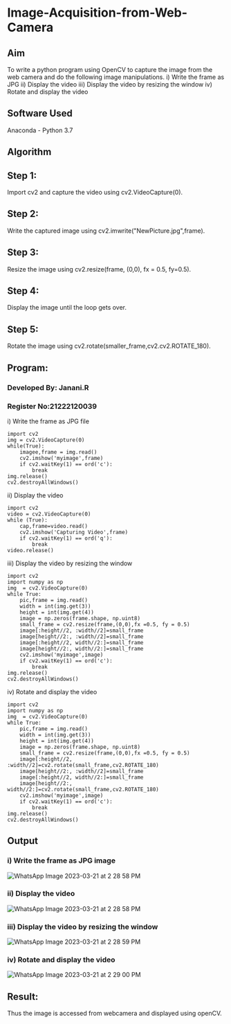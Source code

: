 # Image-Acquisition-from-Web-Camera
## Aim

To write a python program using OpenCV to capture the image from the web camera and do the following image manipulations.
i) Write the frame as JPG 
ii) Display the video 
iii) Display the video by resizing the window
iv) Rotate and display the video

## Software Used
Anaconda - Python 3.7

## Algorithm
## Step 1:
Import cv2 and capture the video using cv2.VideoCapture(0).

## Step 2:
Write the captured image using cv2.imwrite("NewPicture.jpg",frame).

## Step 3:
Resize the image using cv2.resize(frame, (0,0), fx = 0.5, fy=0.5).

## Step 4:
Display the image until the loop gets over.

## Step 5:
Rotate the image using cv2.rotate(smaller_frame,cv2.cv2.ROTATE_180).



## Program:
### Developed By: Janani.R
### Register No:21222120039

i) Write the frame as JPG file
```
import cv2
img = cv2.VideoCapture(0)
while(True):
    imagee,frame = img.read()
    cv2.imshow('myimage',frame)
    if cv2.waitKey(1) == ord('c'):
        break
img.release()
cv2.destroyAllWindows()
```

ii) Display the video
```
import cv2
video = cv2.VideoCapture(0)
while (True):
    cap,frame=video.read()
    cv2.imshow('Capturing Video',frame)
    if cv2.waitKey(1) == ord('q'):
        break
video.release()
```

iii) Display the video by resizing the window
```
import cv2
import numpy as np
img  = cv2.VideoCapture(0)
while True:
    pic,frame = img.read()
    width = int(img.get(3))
    height = int(img.get(4))
    image = np.zeros(frame.shape, np.uint8)
    small_frame = cv2.resize(frame,(0,0),fx =0.5, fy = 0.5)
    image[:height//2, :width//2]=small_frame
    image[height//2:, :width//2]=small_frame
    image[:height//2, width//2:]=small_frame
    image[height//2:, width//2:]=small_frame
    cv2.imshow('myimage',image)
    if cv2.waitKey(1) == ord('c'):
        break
img.release()
cv2.destroyAllWindows()
```

iv) Rotate and display the video
```
import cv2
import numpy as np
img  = cv2.VideoCapture(0)
while True:
    pic,frame = img.read()
    width = int(img.get(3))
    height = int(img.get(4))
    image = np.zeros(frame.shape, np.uint8)
    small_frame = cv2.resize(frame,(0,0),fx =0.5, fy = 0.5)
    image[:height//2, :width//2]=cv2.rotate(small_frame,cv2.ROTATE_180)
    image[height//2:, :width//2]=small_frame
    image[:height//2, width//2:]=small_frame
    image[height//2:, width//2:]=cv2.rotate(small_frame,cv2.ROTATE_180)
    cv2.imshow('myimage',image)
    if cv2.waitKey(1) == ord('c'):
        break
img.release()
cv2.destroyAllWindows()
```

## Output

### i) Write the frame as JPG image

![WhatsApp Image 2023-03-21 at 2 28 58 PM](https://user-images.githubusercontent.com/94288340/226559949-56d7cb4f-542f-46a7-9cb3-2e924f31937e.jpeg)

### ii) Display the video

![WhatsApp Image 2023-03-21 at 2 28 58 PM](https://user-images.githubusercontent.com/94288340/226559949-56d7cb4f-542f-46a7-9cb3-2e924f31937e.jpeg)





### iii) Display the video by resizing the window

![WhatsApp Image 2023-03-21 at 2 28 59 PM](https://user-images.githubusercontent.com/94288340/226627212-50cf5f6b-783f-49fd-b927-151b22b1bb59.jpeg)






### iv) Rotate and display the video

![WhatsApp Image 2023-03-21 at 2 29 00 PM](https://user-images.githubusercontent.com/94288340/226627369-db2f5a77-7c59-4601-a718-e931d7c9393d.jpeg)






## Result:
Thus the image is accessed from webcamera and displayed using openCV.

